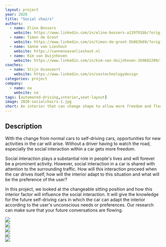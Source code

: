 ```yaml
---
layout: project
year: 2020
title: "Social chairs"
authors:
  - name: Eline Bossers
    website: https://www.linkedin.com/in/eline-bossers-a119791bb/?originalSubdomain=nl
  - name: Timon de Groot
    website: https://www.linkedin.com/in/timon-de-groot-5b063b69/?originalSubdomain=nl
  - name: Sanne van Lieshout
    website: https://sannenoavanlieshout.nl
  - name: Kim van Duijnhoven
    website: https://www.linkedin.com/in/kim-van-duijnhoven-2b9b82209/?originalSubdomain=nl
coaches:
  - name: Stijn Ossevoort
    website: https://www.linkedin.com/in/sostechnologydesign
categories: project
company:
  - name: na
    website: na
tags: [automated-driving,interior,seat-layout]
image: 2020-socialchairs-1.jpg
short: An interior that can change shape to allow more freedom and flexibility.
---
```


## Description
With the change from normal cars to self-driving cars, opportunities for new activities in the car will arise. Without a driver having to watch the road, especially the social interaction within a car gets more freedom.

Social interaction plays a substantial role in people's lives and will forever be a prominent activity. However, social interaction in a car is shared with attention to the surrounding traffic. How will this interaction proceed when the car drives itself, how will the interior adapt to this situation and what will be the preference of the user?

In this project, we looked at the changeable sitting position and how this interior factor will influence the social interaction. It will give the knowledge for the future self-driving cars in which the car can adapt the interior according to the user's unconscious needs or preferences. Our research can make sure that your future conversations are flowing.

<div class="project-image">
  <img src="/assets/img/2020-socialchairs-2.jpg">
</div>
<div class="project-image">
  <img src="/assets/img/2020-socialchairs-3.jpg">
</div>
<div class="project-image">
  <img src="/assets/img/2020-socialchairs-4.jpg">
</div>
<div class="project-image">
  <img src="/assets/img/2020-socialchairs-5.jpg">
</div>
<div class="project-image">
  <img src="/assets/img/2020-socialchairs-6.jpg">
</div>
